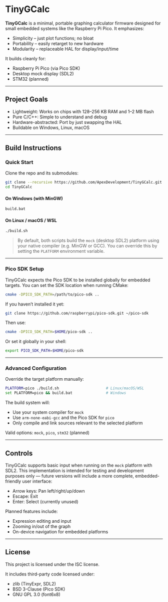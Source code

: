 # TinyGCalc

**TinyGCalc** is a minimal, portable graphing calculator firmware designed for small embedded systems like the Raspberry Pi Pico. It emphasizes:

- Simplicity – just plot functions; no bloat
- Portability – easily retarget to new hardware
- Modularity – replaceable HAL for display/input/time

It builds cleanly for:

- Raspberry Pi Pico (via Pico SDK)
- Desktop mock display (SDL2)
- STM32 (planned)

---

## Project Goals

- Lightweight: Works on chips with 128–256 KB RAM and 1–2 MB flash
- Pure C/C++: Simple to understand and debug
- Hardware-abstracted: Port by just swapping the HAL
- Buildable on Windows, Linux, macOS

---

## Build Instructions

### Quick Start

Clone the repo and its submodules:

```bash
git clone --recursive https://github.com/ApexDevelopment/TinyGCalc.git
cd TinyGCalc
```

#### On Windows (with MinGW)
```cmd
build.bat
```

#### On Linux / macOS / WSL
```bash
./build.sh
```

> By default, both scripts build the `mock` (desktop SDL2) platform using your native compiler (e.g. MinGW or GCC). You can override this by setting the `PLATFORM` environment variable.

---

### Pico SDK Setup

TinyGCalc expects the Pico SDK to be installed globally for embedded targets. You can set the SDK location when running CMake:

```bash
cmake -DPICO_SDK_PATH=/path/to/pico-sdk ..
```

If you haven’t installed it yet:

```bash
git clone https://github.com/raspberrypi/pico-sdk.git ~/pico-sdk
```

Then use:
```bash
cmake -DPICO_SDK_PATH=$HOME/pico-sdk ..
```

Or set it globally in your shell:
```bash
export PICO_SDK_PATH=$HOME/pico-sdk
```

---

### Advanced Configuration

Override the target platform manually:

```bash
PLATFORM=pico ./build.sh                     # Linux/macOS/WSL
set PLATFORM=pico && build.bat               # Windows
```

The build system will:
- Use your system compiler for `mock`
- Use `arm-none-eabi-gcc` and the Pico SDK for `pico`
- Only compile and link sources relevant to the selected platform

Valid options: `mock`, `pico`, `stm32` (planned)

---

## Controls

TinyGCalc supports basic input when running on the `mock` platform with SDL2. This implementation is intended for testing and development purposes only — future versions will include a more complete, embedded-friendly user interface:

- Arrow keys: Pan left/right/up/down
- Escape: Exit
- Enter: Select (currently unused)

Planned features include:

- Expression editing and input
- Zooming in/out of the graph
- On-device navigation for embedded platforms

---

## License

This project is licensed under the ISC license.

It includes third-party code licensed under:

- zlib (TinyExpr, SDL2)
- BSD 3-Clause (Pico SDK)
- GNU GPL 3.0 (font6x8)
